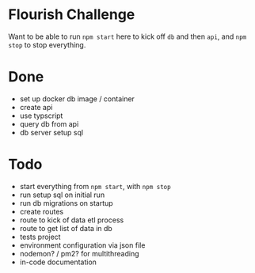 # Flourish Challenge

Want to be able to run `npm start` here to kick off `db` and then `api`, and `npm stop` to stop everything.

# Done

- set up docker db image / container
- create api
- use typscript
- query db from api
- db server setup sql

# Todo

- start everything from `npm start`, with `npm stop`
- run setup sql on initial run
- run db migrations on startup
- create routes
- route to kick of data etl process
- route to get list of data in db
- tests project
- environment configuration via json file
- nodemon? / pm2? for multithreading
- in-code documentation
